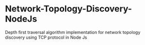 # Network-Topology-Discovery-NodeJs
Depth first traversal algorithm implementation for network topology discovery using TCP protocol in Node Js
